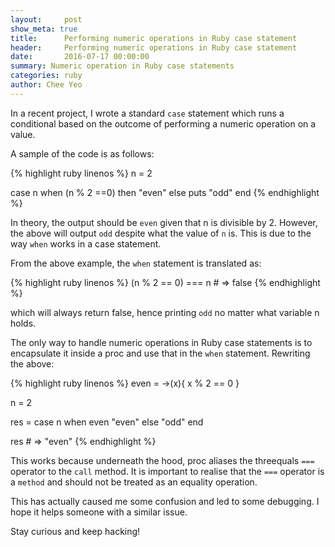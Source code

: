 ```yaml
---
layout:     post
show_meta: true
title:      Performing numeric operations in Ruby case statement
header:     Performing numeric operations in Ruby case statement
date:       2016-07-17 00:00:00
summary: Numeric operation in Ruby case statements
categories: ruby
author: Chee Yeo
---
```


In a recent project, I wrote a standard `case` statement which runs a conditional based on the outcome of performing a numeric operation on a value.

A sample of the code is as follows:

{% highlight ruby linenos %}
n = 2

case n
when (n % 2 ==0) then "even"
else puts "odd"
end
{% endhighlight %}

In theory, the output should be `even` given that n is divisible by 2. However, the above will output `odd` despite what the value of `n` is. This is due to the way `when` works in a case statement.

From the above example, the `when` statement is translated as:

{% highlight ruby linenos %}
(n % 2 == 0) === n # => false
{% endhighlight %}

which will always return false, hence printing `odd` no matter what variable n holds.

The only way to handle numeric operations in Ruby case statements is to encapsulate it inside a proc and use that in the `when` statement. Rewriting the above:

{% highlight ruby linenos %}
even = ->(x){ x % 2 == 0 }

n = 2

res = case n
when even "even"
else "odd"
end

res # => "even"
{% endhighlight %}

This works because underneath the hood, proc aliases the threequals `===` operator to the `call` method. It is important to realise that the `===` operator is a `method` and should not be treated as an equality operation.

This has actually caused me some confusion and led to some debugging. I hope it helps someone with a similar issue.

Stay curious and keep hacking!

